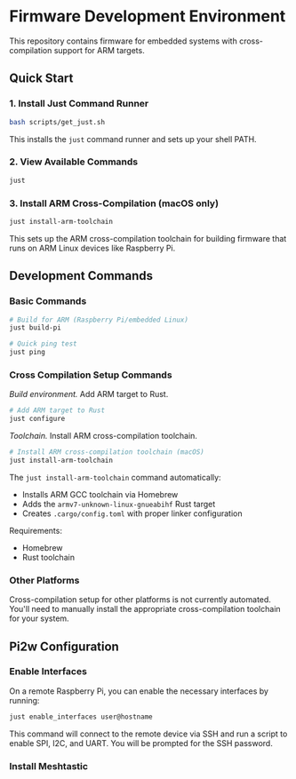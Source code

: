# Firmware Development Environment

This repository contains firmware for embedded systems with cross-compilation support for ARM targets.

## Quick Start

### 1. Install Just Command Runner

```bash
bash scripts/get_just.sh
```

This installs the `just` command runner and sets up your shell PATH.

### 2. View Available Commands

```bash
just
```

### 3. Install ARM Cross-Compilation (macOS only)

```bash
just install-arm-toolchain
```

This sets up the ARM cross-compilation toolchain for building firmware that runs on ARM Linux devices like Raspberry Pi.

## Development Commands

### Basic Commands

```bash
# Build for ARM (Raspberry Pi/embedded Linux)
just build-pi

# Quick ping test
just ping
```

### Cross Compilation Setup Commands

*Build environment.* Add ARM target to Rust.
```bash
# Add ARM target to Rust
just configure
```

*Toolchain.* Install ARM cross-compilation toolchain.
```bash
# Install ARM cross-compilation toolchain (macOS)
just install-arm-toolchain
```


The `just install-arm-toolchain` command automatically:
- Installs ARM GCC toolchain via Homebrew
- Adds the `armv7-unknown-linux-gnueabihf` Rust target
- Creates `.cargo/config.toml` with proper linker configuration

Requirements:
- Homebrew
- Rust toolchain

### Other Platforms

Cross-compilation setup for other platforms is not currently automated. You'll need to manually install the appropriate cross-compilation toolchain for your system.


## Pi2w Configuration

### Enable Interfaces

On a remote Raspberry Pi, you can enable the necessary interfaces by running:

```bash
just enable_interfaces user@hostname
```

This command will connect to the remote device via SSH and run a script to enable SPI, I2C, and UART. You will be prompted for the SSH password.

### Install Meshtastic
```bash

```
